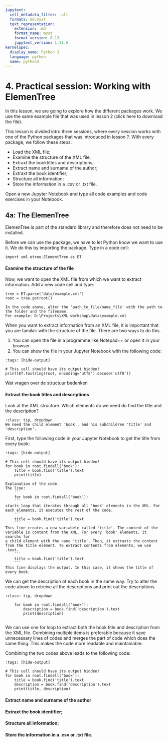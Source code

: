 ```yaml
---
jupytext:
  cell_metadata_filter: -all
  formats: md:myst
  text_representation:
    extension: .md
    format_name: myst
    format_version: 0.13
    jupytext_version: 1.11.5
kernelspec:
  display_name: Python 3
  language: python
  name: python3
---
```


# 4. Practical session: Working with ElemenTree

In this lesson, we are going to explore how the different packages work. We use the same example file that was used in lesson 2 (click here to download the file).

This lesson is divided intro three sessions, where every session works with one of the Python packages that was introduced in lesson ?.
With every package, we follow these steps:
- Load the XML file;
- Examine the structure of the XML file;
- Extraxt the booktitles and descriptions;
- Extract name and surname of the author;
- Extraxt the book identifier;
- Structure all information;
- Store the information in a .csv or .txt file.

Open a new Jupyter Notebook and type all code examples and code exercises in your Notebook. 

## 4a: The ElemenTree

ElemenTree is part of the standard library and therefore does not need to be installed.

Before we can use the package, we have to let Python know we want to use it. We do this by importing the package.
Type in a code cell:

```{code-cell}
import xml.etree.ElementTree as ET
```

#### Examine the structure of the file

Now, we want to open the XML file from which we want to extract information. 
Add a new code cell and type:

```{code-cell}
tree = ET.parse('data/example.xml')
root = tree.getroot()
```
```{note}
In the code above, alter the 'path_to_file/name_file' with the path to the folder and the filename. 
For example: D:\Projects\XML workshop\data\example.xml 
```

When you want to extract information from an XML file, it is important that you are familair with the structure of the file. 
There are two ways to do this. 

1. You can open the file in a programme like Notepad++ or open it in your browser
2. You can show the file in your Jupyter Notebook with the following code:

```{code-cell} ipython3
:tags: [hide-output]

# This cell should have its output hidden!
print(ET.tostring(root, encoding='utf8').decode('utf8'))
```

Wat vragen over de structuur bedenken

#### Extract the book titles and descriptions

Look at the XML structure. Which elements do we need do find the title and the description?

```{admonition} Solution
:class: tip, dropdown
We need the child element 'book', and his subchildren 'title' and 'description'. 
```

First, type the following code in your Jupyter Notebook to get the title from every book:

```{code-cell}
:tags: [hide-output]

# This cell should have its output hidden!
for book in root.findall('book'):
    title = book.find('title').text
    print(title)
```

```{note}
Explanation of the code.
The line:
	```
	for book in root.findall('book'):
	```
starts loop that iterates through all 'book' elements in the XML. For each elements, it executes the rest of the code.
	```	
	title = book.find('title').text
	```
This line creates a new variabele called 'title'. The content of the variable is content from the XML. For every 'book' elements, it searchs for 
a child element with the name 'title'. Then, it extraxts the content from the title element. To extract contents from elements, we use .text. 
	```
	title = book.find('title').text
	```
This line displays the output. In this case, it shows the title of every book. 
```
	
We can get the description of each book in the same way.
Try to alter the code above to retreive all the descriptions and print out the descriptions. 

```{admonition} Solution
:class: tip, dropdown
	
	for book in root.findall('book'):
		description = book.find('description').text
		print(description)
	
```

We can use one for loop to extract both the book title and description from the XML file. 
Combining multiple items is preferable because it save unnecessary lines of codes and merges the part of code which does the same thing.
This makes the code more readable and maintainable. 

Combining the two codes above leads to the following code:

```{code-cell}
:tags: [hide-output]

# This cell should have its output hidden!
for book in root.findall('book'):
	title = book.find('title').text
	description = book.find('description').text
	print(title, description)

```

#### Extract name and surname of the author
#### Extraxt the book identifier;
#### Structure all information;
#### Store the information in a .csv or .txt file.


